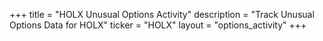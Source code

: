 +++
title = "HOLX Unusual Options Activity"
description = "Track Unusual Options Data for HOLX"
ticker = "HOLX"
layout = "options_activity"
+++

